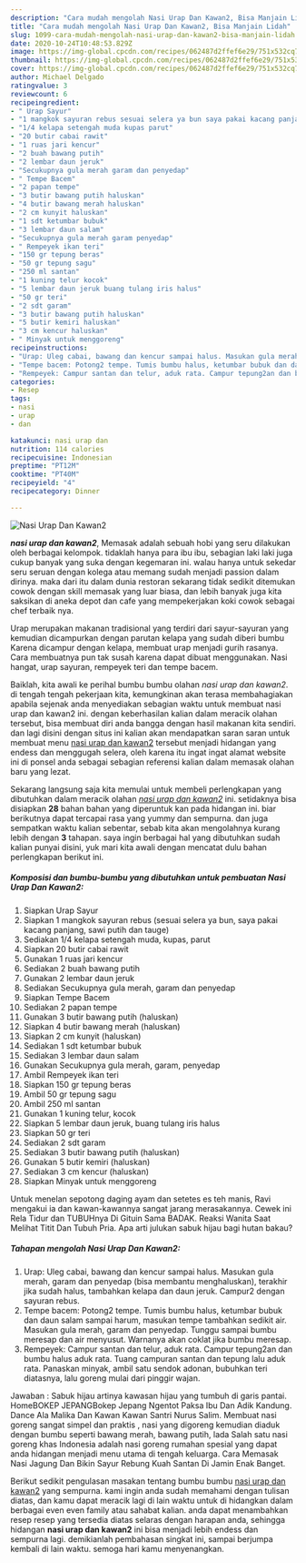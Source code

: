 ```yaml
---
description: "Cara mudah mengolah Nasi Urap Dan Kawan2, Bisa Manjain Lidah"
title: "Cara mudah mengolah Nasi Urap Dan Kawan2, Bisa Manjain Lidah"
slug: 1099-cara-mudah-mengolah-nasi-urap-dan-kawan2-bisa-manjain-lidah
date: 2020-10-24T10:48:53.829Z
image: https://img-global.cpcdn.com/recipes/062487d2ffef6e29/751x532cq70/nasi-urap-dan-kawan2-foto-resep-utama.jpg
thumbnail: https://img-global.cpcdn.com/recipes/062487d2ffef6e29/751x532cq70/nasi-urap-dan-kawan2-foto-resep-utama.jpg
cover: https://img-global.cpcdn.com/recipes/062487d2ffef6e29/751x532cq70/nasi-urap-dan-kawan2-foto-resep-utama.jpg
author: Michael Delgado
ratingvalue: 3
reviewcount: 6
recipeingredient:
- " Urap Sayur"
- "1 mangkok sayuran rebus sesuai selera ya bun saya pakai kacang panjang sawi putih dan tauge"
- "1/4 kelapa setengah muda kupas parut"
- "20 butir cabai rawit"
- "1 ruas jari kencur"
- "2 buah bawang putih"
- "2 lembar daun jeruk"
- "Secukupnya gula merah garam dan penyedap"
- " Tempe Bacem"
- "2 papan tempe"
- "3 butir bawang putih haluskan"
- "4 butir bawang merah haluskan"
- "2 cm kunyit haluskan"
- "1 sdt ketumbar bubuk"
- "3 lembar daun salam"
- "Secukupnya gula merah garam penyedap"
- " Rempeyek ikan teri"
- "150 gr tepung beras"
- "50 gr tepung sagu"
- "250 ml santan"
- "1 kuning telur kocok"
- "5 lembar daun jeruk buang tulang iris halus"
- "50 gr teri"
- "2 sdt garam"
- "3 butir bawang putih haluskan"
- "5 butir kemiri haluskan"
- "3 cm kencur haluskan"
- " Minyak untuk menggoreng"
recipeinstructions:
- "Urap: Uleg cabai, bawang dan kencur sampai halus. Masukan gula merah, garam dan penyedap (bisa membantu menghaluskan), terakhir jika sudah halus, tambahkan kelapa dan daun jeruk. Campur2 dengan sayuran rebus."
- "Tempe bacem: Potong2 tempe. Tumis bumbu halus, ketumbar bubuk dan daun salam sampai harum, masukan tempe tambahkan sedikit air. Masukan gula merah, garam dan penyedap. Tunggu sampai bumbu meresap dan air menyusut. Warnanya akan coklat jika bumbu meresap."
- "Rempeyek: Campur santan dan telur, aduk rata. Campur tepung2an dan bumbu halus aduk rata. Tuang campuran santan dan tepung lalu aduk rata. Panaskan minyak, ambil satu sendok adonan, bubuhkan teri diatasnya, lalu goreng mulai dari pinggir wajan."
categories:
- Resep
tags:
- nasi
- urap
- dan

katakunci: nasi urap dan 
nutrition: 114 calories
recipecuisine: Indonesian
preptime: "PT12M"
cooktime: "PT40M"
recipeyield: "4"
recipecategory: Dinner

---
```



![Nasi Urap Dan Kawan2](https://img-global.cpcdn.com/recipes/062487d2ffef6e29/751x532cq70/nasi-urap-dan-kawan2-foto-resep-utama.jpg)

<b><i>nasi urap dan kawan2</i></b>, Memasak adalah sebuah hobi yang seru dilakukan oleh berbagai kelompok. tidaklah hanya para ibu ibu, sebagian laki laki juga cukup banyak yang suka dengan kegemaran ini. walau hanya untuk sekedar seru seruan dengan kolega atau memang sudah menjadi passion dalam dirinya. maka dari itu dalam dunia restoran sekarang tidak sedikit ditemukan cowok dengan skill memasak yang luar biasa, dan lebih banyak juga kita saksikan di aneka depot dan cafe yang mempekerjakan koki cowok sebagai chef terbaik nya.

Urap merupakan makanan tradisional yang terdiri dari sayur-sayuran yang kemudian dicampurkan dengan parutan kelapa yang sudah diberi bumbu Karena dicampur dengan kelapa, membuat urap menjadi gurih rasanya. Cara membuatnya pun tak susah karena dapat dibuat menggunakan. Nasi hangat, urap sayuran, rempeyek teri dan tempe bacem.

Baiklah, kita awali ke perihal bumbu bumbu olahan <i>nasi urap dan kawan2</i>. di tengah tengah pekerjaan kita, kemungkinan akan terasa membahagiakan apabila sejenak anda menyediakan sebagian waktu untuk membuat nasi urap dan kawan2 ini. dengan keberhasilan kalian dalam meracik olahan tersebut, bisa membuat diri anda bangga dengan hasil makanan kita sendiri. dan lagi disini dengan situs ini kalian akan mendapatkan saran saran untuk membuat menu <u>nasi urap dan kawan2</u> tersebut menjadi hidangan yang endess dan menggugah selera, oleh karena itu ingat ingat alamat website ini di ponsel anda sebagai sebagian referensi kalian dalam memasak olahan baru yang lezat.


Sekarang langsung saja kita memulai untuk membeli perlengkapan yang dibutuhkan dalam meracik olahan <u><i>nasi urap dan kawan2</i></u> ini. setidaknya bisa disiapkan <b>28</b> bahan bahan yang diperuntuk kan pada hidangan ini. biar berikutnya dapat tercapai rasa yang yummy dan sempurna. dan juga sempatkan waktu kalian sebentar, sebab kita akan mengolahnya kurang lebih dengan <b>3</b> tahapan. saya ingin berbagai hal yang dibutuhkan sudah kalian punyai disini, yuk mari kita awali dengan mencatat dulu bahan perlengkapan berikut ini.

<!--inarticleads1-->

##### Komposisi dan bumbu-bumbu yang dibutuhkan untuk pembuatan Nasi Urap Dan Kawan2:

1. Siapkan  Urap Sayur
1. Siapkan 1 mangkok sayuran rebus (sesuai selera ya bun, saya pakai kacang panjang, sawi putih dan tauge)
1. Sediakan 1/4 kelapa setengah muda, kupas, parut
1. Siapkan 20 butir cabai rawit
1. Gunakan 1 ruas jari kencur
1. Sediakan 2 buah bawang putih
1. Gunakan 2 lembar daun jeruk
1. Sediakan Secukupnya gula merah, garam dan penyedap
1. Siapkan  Tempe Bacem
1. Sediakan 2 papan tempe
1. Gunakan 3 butir bawang putih (haluskan)
1. Siapkan 4 butir bawang merah (haluskan)
1. Siapkan 2 cm kunyit (haluskan)
1. Sediakan 1 sdt ketumbar bubuk
1. Sediakan 3 lembar daun salam
1. Gunakan Secukupnya gula merah, garam, penyedap
1. Ambil  Rempeyek ikan teri
1. Siapkan 150 gr tepung beras
1. Ambil 50 gr tepung sagu
1. Ambil 250 ml santan
1. Gunakan 1 kuning telur, kocok
1. Siapkan 5 lembar daun jeruk, buang tulang iris halus
1. Siapkan 50 gr teri
1. Sediakan 2 sdt garam
1. Sediakan 3 butir bawang putih (haluskan)
1. Gunakan 5 butir kemiri (haluskan)
1. Sediakan 3 cm kencur (haluskan)
1. Siapkan  Minyak untuk menggoreng


Untuk menelan sepotong daging ayam dan setetes es teh manis, Ravi mengakui ia dan kawan-kawannya sangat jarang merasakannya. Cewek ini Rela Tidur dan TUBUHnya Di Gituin Sama BADAK. Reaksi Wanita Saat Melihat Titit Dan Tubuh Pria. Apa arti julukan sabuk hijau bagi hutan bakau? 

<!--inarticleads2-->

##### Tahapan mengolah Nasi Urap Dan Kawan2:

1. Urap: Uleg cabai, bawang dan kencur sampai halus. Masukan gula merah, garam dan penyedap (bisa membantu menghaluskan), terakhir jika sudah halus, tambahkan kelapa dan daun jeruk. Campur2 dengan sayuran rebus.
1. Tempe bacem: Potong2 tempe. Tumis bumbu halus, ketumbar bubuk dan daun salam sampai harum, masukan tempe tambahkan sedikit air. Masukan gula merah, garam dan penyedap. Tunggu sampai bumbu meresap dan air menyusut. Warnanya akan coklat jika bumbu meresap.
1. Rempeyek: Campur santan dan telur, aduk rata. Campur tepung2an dan bumbu halus aduk rata. Tuang campuran santan dan tepung lalu aduk rata. Panaskan minyak, ambil satu sendok adonan, bubuhkan teri diatasnya, lalu goreng mulai dari pinggir wajan.


Jawaban : Sabuk hijau artinya kawasan hijau yang tumbuh di garis pantai. HomeBOKEP JEPANGBokep Jepang Ngentot Paksa Ibu Dan Adik Kandung. Dance Ala Malika Dan Kawan Kawan Santri Nurus Salim. Membuat nasi goreng sangat simpel dan praktis , nasi yang digoreng kemudian diaduk dengan bumbu seperti bawang merah, bawang putih, lada Salah satu nasi goreng khas Indonesia adalah nasi goreng rumahan spesial yang dapat anda hidangan menjadi menu utama di tengah keluarga. Cara Memasak Nasi Jagung Dan Bikin Sayur Rebung Kuah Santan Di Jamin Enak Banget. 

Berikut sedikit pengulasan masakan tentang bumbu bumbu <u>nasi urap dan kawan2</u> yang sempurna. kami ingin anda sudah memahami dengan tulisan diatas, dan kamu dapat meracik lagi di lain waktu untuk di hidangkan dalam berbagai even even family atau sahabat kalian. anda dapat menambahkan resep resep yang tersedia diatas selaras dengan harapan anda, sehingga hidangan <b>nasi urap dan kawan2</b> ini bisa menjadi lebih endess dan sempurna lagi. demikianlah pembahasan singkat ini, sampai berjumpa kembali di lain waktu. semoga hari kamu menyenangkan.
